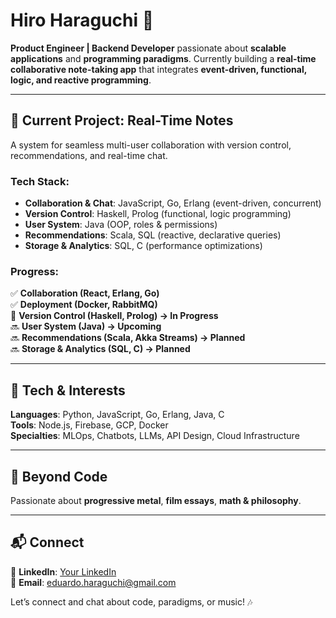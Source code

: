 # Hiro Haraguchi 👋

**Product Engineer | Backend Developer** passionate about **scalable applications** and **programming paradigms**. Currently building a **real-time collaborative note-taking app** that integrates **event-driven, functional, logic, and reactive programming**.

---

## 🚀 Current Project: Real-Time Notes
A system for seamless multi-user collaboration with version control, recommendations, and real-time chat.

### Tech Stack:
- **Collaboration & Chat**: JavaScript, Go, Erlang (event-driven, concurrent)
- **Version Control**: Haskell, Prolog (functional, logic programming)
- **User System**: Java (OOP, roles & permissions)
- **Recommendations**: Scala, SQL (reactive, declarative queries)
- **Storage & Analytics**: SQL, C (performance optimizations)

### Progress:
✅ **Collaboration (React, Erlang, Go)**  
✅ **Deployment (Docker, RabbitMQ)**  
🔄 **Version Control (Haskell, Prolog) -> In Progress**  
🔜 **User System (Java) -> Upcoming**  
🔜 **Recommendations (Scala, Akka Streams) -> Planned**  
🔜 **Storage & Analytics (SQL, C) -> Planned**  

---

## 🔧 Tech & Interests
**Languages**: Python, JavaScript, Go, Erlang, Java, C  
**Tools**: Node.js, Firebase, GCP, Docker  
**Specialties**: MLOps, Chatbots, LLMs, API Design, Cloud Infrastructure  

---

## 🎸 Beyond Code
Passionate about **progressive metal**, **film essays**, **math & philosophy**.

---

## 📬 Connect
📌 **LinkedIn**: [Your LinkedIn](https://www.linkedin.com/in/eduardo-haraguchi/)  
📧 **Email**: eduardo.haraguchi@gmail.com  

Let’s connect and chat about code, paradigms, or music! 🎶

